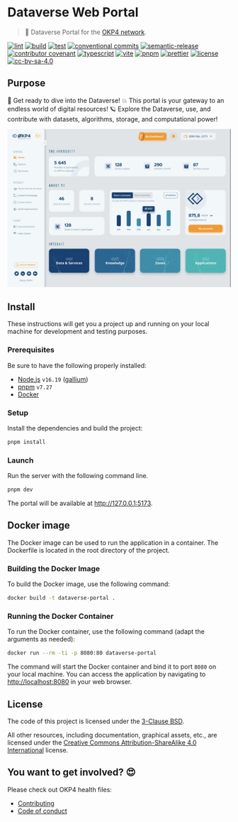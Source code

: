 # Dataverse Web Portal

> 🔭 Dataverse Portal for the [OKP4 network](https://okp4.network).

[![lint](https://img.shields.io/github/actions/workflow/status/okp4/dataverse-portal/lint.yml?label=lint&style=for-the-badge&logo=github)](https://github.com/okp4/dataverse-portal/actions/workflows/lint.yml)
[![build](https://img.shields.io/github/actions/workflow/status/okp4/dataverse-portal/build.yml?branch=main&label=build&style=for-the-badge&logo=github)](https://github.com/okp4/dataverse-portal/actions/workflows/build.yml)
[![test](https://img.shields.io/github/actions/workflow/status/okp4/dataverse-portal/test.yml?branch=main&label=test&style=for-the-badge&logo=github)](https://github.com/okp4/dataverse-portal/actions/workflows/test.yml)
[![conventional commits](https://img.shields.io/badge/Conventional%20Commits-1.0.0-yellow.svg?style=for-the-badge&logo=conventionalcommits)](https://conventionalcommits.org)
[![semantic-release](https://img.shields.io/badge/%20%20%F0%9F%93%A6%F0%9F%9A%80-semantic--release-e10079.svg?style=for-the-badge)](https://github.com/semantic-release/semantic-release)
[![contributor covenant](https://img.shields.io/badge/Contributor%20Covenant-2.1-4baaaa.svg?style=for-the-badge)](https://github.com/okp4/.github/blob/main/CODE_OF_CONDUCT.md)
[![typescript](https://img.shields.io/badge/typescript-%23007ACC.svg?style=for-the-badge&logo=typescript&logoColor=white)](https://www.typescriptlang.org/)
[![vite](https://img.shields.io/badge/vite-%23646CFF.svg?style=for-the-badge&logo=vite&logoColor=white)](https://www.google.com/search?client=safari&rls=en&q=vitejs&ie=UTF-8&oe=UTF-8)
[![pnpm](https://img.shields.io/badge/pnpm-%234a4a4a.svg?style=for-the-badge&logo=pnpm&logoColor=f69220)](https://pnpm.io)
[![prettier](https://img.shields.io/badge/prettier-1A2C34?style=for-the-badge&logo=prettier&logoColor=F7BA3E)](https://github.com/prettier/prettier)
[![license][bsd-3-clause-image]][bsd-3-clause]
[![cc-by-sa-4.0][cc-by-sa-image]][cc-by-sa]

## Purpose

🚀 Get ready to dive into the Dataverse! 💥 This portal is your gateway to an endless world of digital resources! 🪐 Explore the Dataverse, use, and contribute with datasets, algorithms, storage, and computational power!

[![portal screen](./etc/image/portal-screen.webp)](https://okp4.network)

## Install

These instructions will get you a project up and running on your local machine for development and testing purposes.

### Prerequisites

Be sure to have the following properly installed:

- [Node.js](https://nodejs.org/ru/) `v16.19` ([gallium](https://nodejs.org/en/blog/release/v16.19.0/))
- [pnpm](https://pnpm.io/) `v7.27`
- [Docker](https://www.docker.com/)

### Setup

Install the dependencies and build the project:

```sh
pnpm install
```

### Launch

Run the server with the following command line.

```sh
pnpm dev
```

The portal will be available at <http://127.0.0.1:5173>.

## Docker image

The Docker image can be used to run the application in a container. The Dockerfile is located in the root directory of the project.

### Building the Docker Image

To build the Docker image, use the following command:

```sh
docker build -t dataverse-portal .
```

### Running the Docker Container

To run the Docker container, use the following command (adapt the arguments as needed):

```sh
docker run --rm -ti -p 8080:80 dataverse-portal
```

The command will start the Docker container and bind it to port `8080` on your local machine. You can access the application by navigating to <http://localhost:8080> in your web browser.

## License

The code of this project is licensed under the [3-Clause BSD][bsd-3-clause].

All other resources, including documentation, graphical assets, etc., are licensed under the [Creative Commons Attribution-ShareAlike 4.0 International][cc-by-sa] license.

## You want to get involved? 😍

Please check out OKP4 health files:

- [Contributing](https://github.com/okp4/.github/blob/main/CONTRIBUTING.md)
- [Code of conduct](https://github.com/okp4/.github/blob/main/CODE_OF_CONDUCT.md)

[bsd-3-clause]: https://opensource.org/licenses/BSD-3-Clause
[bsd-3-clause-image]: https://img.shields.io/badge/License-BSD_3--Clause-blue.svg?style=for-the-badge
[cc-by-sa]: https://creativecommons.org/licenses/by-sa/4.0/
[cc-by-sa-image]: https://i.creativecommons.org/l/by-sa/4.0/88x31.png
